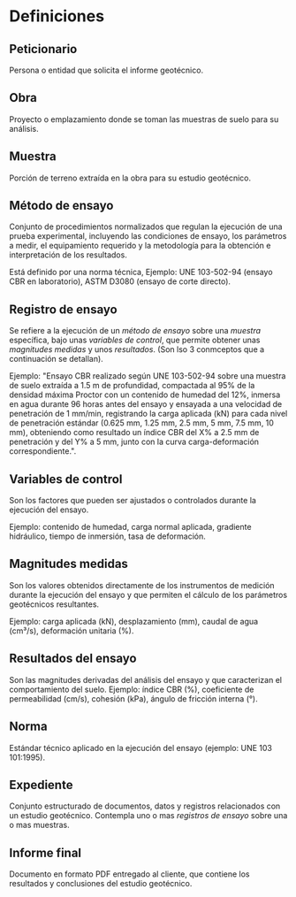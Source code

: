 # Definiciones


## Peticionario

  Persona o entidad que solicita el informe geotécnico.

## Obra

  Proyecto o emplazamiento donde se toman las muestras de suelo para su análisis.

## Muestra

  Porción de terreno extraída en la obra para su estudio geotécnico.

## Método de ensayo

  Conjunto de procedimientos normalizados que regulan la ejecución de una prueba experimental, incluyendo las condiciones de ensayo, los parámetros a medir, el equipamiento requerido y la metodología para la obtención e interpretación de los resultados.

  Está definido por una norma técnica, Ejemplo: UNE 103-502-94 (ensayo CBR en laboratorio), ASTM D3080 (ensayo de corte directo).

## Registro de ensayo

  Se refiere a la ejecución de un *método de ensayo* sobre una *muestra* específica, bajo unas *variables de control*, que permite obtener unas *magnitudes medidas* y unos  *resultados*. (Son lso 3 conmceptos que a continuación se detallan).

  Ejemplo: "Ensayo CBR realizado según UNE 103-502-94 sobre una muestra de suelo extraída a 1.5 m de profundidad, compactada al 95% de la densidad máxima Proctor con un contenido de humedad del 12%, inmersa en agua durante 96 horas antes del ensayo y ensayada a una velocidad de penetración de 1 mm/min, registrando la carga aplicada (kN) para cada nivel de penetración estándar (0.625 mm, 1.25 mm, 2.5 mm, 5 mm, 7.5 mm, 10 mm), obteniendo como resultado un índice CBR del X% a 2.5 mm de penetración y del Y% a 5 mm, junto con la curva carga-deformación correspondiente.".

## Variables de control

  Son los factores que pueden ser ajustados o controlados durante la ejecución del ensayo.

  Ejemplo: contenido de humedad, carga normal aplicada, gradiente hidráulico, tiempo de inmersión, tasa de deformación.

## Magnitudes medidas

  Son los valores obtenidos directamente de los instrumentos de medición durante la ejecución del ensayo y que permiten el cálculo de los parámetros geotécnicos resultantes.

  Ejemplo: carga aplicada (kN), desplazamiento (mm), caudal de agua (cm³/s), deformación unitaria (%).

## Resultados del ensayo

  Son las magnitudes derivadas del análisis del ensayo y que caracterizan el comportamiento del suelo. Ejemplo: índice CBR (%), coeficiente de permeabilidad (cm/s), cohesión (kPa), ángulo de fricción interna (°).

## Norma

  Estándar técnico aplicado en la ejecución del ensayo (ejemplo: UNE 103 101:1995).

## Expediente

  Conjunto estructurado de documentos, datos y registros relacionados con un estudio geotécnico. Contempla uno o mas *registros de ensayo* sobre una o mas muestras.

## Informe final

  Documento en formato PDF entregado al cliente, que contiene los resultados y conclusiones del estudio geotécnico.